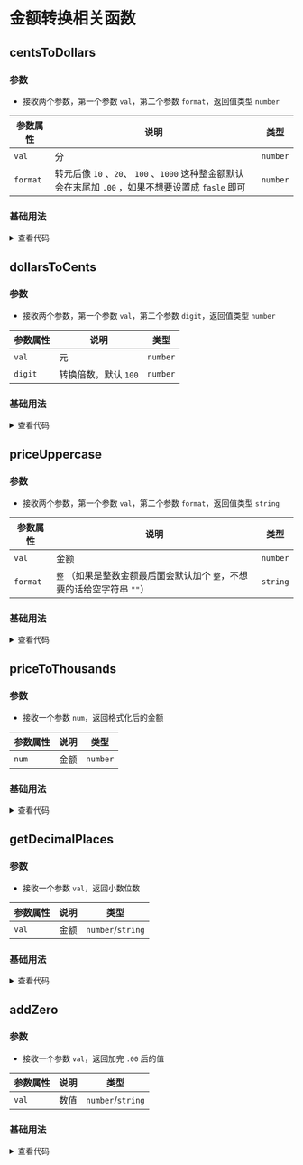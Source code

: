 <script setup>
import centsToDollars from './centsToDollars.vue'
import dollarsToCents from './dollarsToCents.vue'
import priceUppercase from './priceUppercase.vue'
import priceToThousands from './priceToThousands.vue'
import getDecimalPlaces from './getDecimalPlaces.vue'
import addZero from './addZero.vue'
</script>

# 金额转换相关函数

<ClientOnly>
  <description-popover :num="6" :tagNameList="['浏览器','Node']" />
</ClientOnly>

## centsToDollars

<ClientOnly>
  <description :isShowIcon="false" description="分转元" /> 
</ClientOnly>

### 参数

- 接收两个参数，第一个参数 `val`，第二个参数 `format`，返回值类型 `number`

| **参数属性** | **说明**                                                                                             | **类型** |
| ------------ | ---------------------------------------------------------------------------------------------------- | -------- |
| `val`        | 分                                                                                                   | `number` |
| `format`     | 转元后像 `10` 、`20`、 `100` 、`1000` 这种整金额默认会在末尾加 `.00` ，如果不想要设置成 `fasle` 即可 | `number` |

### 基础用法

<ClientOnly>
  <centsToDollars />
</ClientOnly>
<details>

<summary>查看代码</summary>

<<< @/utils/amount/centsToDollars.vue

</details>

## dollarsToCents

<ClientOnly>
  <description :isShowIcon="false" description="元转分" /> 
</ClientOnly>

### 参数

- 接收两个参数，第一个参数 `val`，第二个参数 `digit`，返回值类型 `number`

| **参数属性** | **说明**             | **类型** |
| ------------ | -------------------- | -------- |
| `val`        | 元                   | `number` |
| `digit`      | 转换倍数，默认 `100` | `number` |

### 基础用法

<ClientOnly>
  <dollarsToCents />
</ClientOnly>
<details>

<summary>查看代码</summary>

<<< @/utils/amount/dollarsToCents.vue

</details>

## priceUppercase

<ClientOnly>
  <description :isShowIcon="false" description="金额转大写汉字（支持小数位）" /> 
</ClientOnly>

### 参数

- 接收两个参数，第一个参数 `val`，第二个参数 `format`，返回值类型 `string`

| **参数属性** | **说明**                                                                | **类型** |
| ------------ | ----------------------------------------------------------------------- | -------- |
| `val`        | 金额                                                                    | `number` |
| `format`     | `整` （如果是整数金额最后面会默认加个 `整`，不想要的话给空字符串 `""`） | `string` |

### 基础用法

<ClientOnly>
  <priceUppercase />
</ClientOnly>
<details>

<summary>查看代码</summary>

<<< @/utils/amount/priceUppercase.vue

</details>

## priceToThousands

<ClientOnly>
  <description :isShowIcon="false" description="格式化金额，三位加一个逗号（如果是整数后加 `.00`，如果是小数保留两位小数，小数超过两位四舍五入保留两位小数）" /> 
</ClientOnly>

### 参数

- 接收一个参数 `num`，返回格式化后的金额

| **参数属性** | **说明** | **类型** |
| ------------ | -------- | -------- |
| `num`        | 金额     | `number` |

### 基础用法

<ClientOnly>
  <priceToThousands />
</ClientOnly>
<details>

<summary>查看代码</summary>

<<< @/utils/amount/priceToThousands.vue

</details>

## getDecimalPlaces

<ClientOnly>
  <description :isShowIcon="false" description="获取数值的小数位数" /> 
</ClientOnly>

### 参数

- 接收一个参数 `val`，返回小数位数

| **参数属性** | **说明** | **类型**          |
| ------------ | -------- | ----------------- |
| `val`        | 金额     | `number`/`string` |

### 基础用法

<ClientOnly>
  <getDecimalPlaces />
</ClientOnly>
<details>

<summary>查看代码</summary>

<<< @/utils/amount/getDecimalPlaces.vue

</details>

## addZero

<ClientOnly>
  <description :isShowIcon="false" description="在数值后加 .00" /> 
</ClientOnly>

### 参数

- 接收一个参数 `val`，返回加完 `.00` 后的值

| **参数属性** | **说明** | **类型**          |
| ------------ | -------- | ----------------- |
| `val`        | 数值     | `number`/`string` |

### 基础用法

<ClientOnly>
  <addZero />
</ClientOnly>
<details>

<summary>查看代码</summary>

<<< @/utils/amount/addZero.vue

</details>
